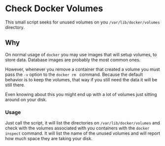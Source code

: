 # Check Docker Volumes

This small script seeks for unused volumes on you `/var/lib/docker/volumes`
directory.

## Why

On normal usage of `docker` you may use images that will setup volumes, to
store data. Database images are probably the most common ones.

However, whenever you remove a container that created a volume you must pass the
`-v` option to the `docker rm ` command. Because the default behavior is to keep
the volumes, that way if you still need the data it will be still there.

Even knowing about this you might end up with a lot of volumes just sitting
around on your disk.

### Usage

Just call the script, it will list the directories on `/var/lib/docker/volumes`
and check with the volumes associated with you containers with the
`docker inspect` command. It will list the name of the unused volumes and will
report how much space they are taking your disk.
